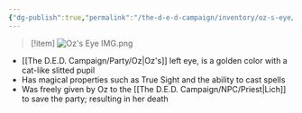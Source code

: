 ```yaml
---
{"dg-publish":true,"permalink":"/the-d-e-d-campaign/inventory/oz-s-eye/","created":"","updated":""}
---
```




>[!item]
>![Oz's Eye IMG.png](/img/user/z_Assets/Oz's%20Eye%20IMG.png)

- [[The D.E.D. Campaign/Party/Oz\|Oz's]] left eye, is a golden color with a cat-like slitted pupil
- Has magical properties such as True Sight and the ability to cast spells 
- Was freely given by Oz to the [[The D.E.D. Campaign/NPC/Priest\|Lich]] to save the party; resulting in her death